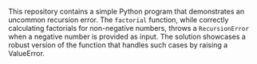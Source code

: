 This repository contains a simple Python program that demonstrates an uncommon recursion error.  The `factorial` function, while correctly calculating factorials for non-negative numbers, throws a `RecursionError` when a negative number is provided as input. The solution showcases a robust version of the function that handles such cases by raising a ValueError. 